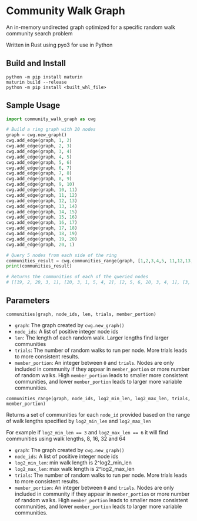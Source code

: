 # Community Walk Graph

An in-memory undirected graph optimized for a specific random walk community search problem

Written in Rust using pyo3 for use in Python

## Build and Install
```
python -m pip install maturin
maturin build --release
python -m pip install <built_whl_file>
```

## Sample Usage
```python
import community_walk_graph as cwg

# Build a ring graph with 20 nodes
graph = cwg.new_graph()
cwg.add_edge(graph, 1, 2)
cwg.add_edge(graph, 2, 3)
cwg.add_edge(graph, 3, 4)
cwg.add_edge(graph, 4, 5)
cwg.add_edge(graph, 5, 6)
cwg.add_edge(graph, 6, 7)
cwg.add_edge(graph, 7, 8)
cwg.add_edge(graph, 8, 9)
cwg.add_edge(graph, 9, 10)
cwg.add_edge(graph, 10, 11)
cwg.add_edge(graph, 11, 12)
cwg.add_edge(graph, 12, 13)
cwg.add_edge(graph, 13, 14)
cwg.add_edge(graph, 14, 15)
cwg.add_edge(graph, 15, 16)
cwg.add_edge(graph, 16, 17)
cwg.add_edge(graph, 17, 18)
cwg.add_edge(graph, 18, 19)
cwg.add_edge(graph, 19, 20)
cwg.add_edge(graph, 20, 1)

# Query 5 nodes from each side of the ring
communities_result = cwg.communities_range(graph, [1,2,3,4,5, 11,12,13,14,15], 3, 6, 100, 50)
print(communities_result)

# Returns the communities of each of the queried nodes
# [[19, 2, 20, 3, 1], [20, 3, 1, 5, 4, 2], [2, 5, 6, 20, 3, 4, 1], [3, 2, 5, 4, 6], [6, 4, 5, 2, 7, 3], [11, 10, 12, 13, 9], [14, 11, 15, 12, 10, 13], [12, 13, 15, 11, 14], [13, 14, 16, 12, 15], [14, 13, 17, 15, 12, 16]]
```

## Parameters


`communities(graph, node_ids, len, trials, member_portion)`

- `graph`: The graph created by `cwg.new_graph()`
- `node_ids`: A list of positive integer node ids 
- `len`: The length of each random walk. Larger lengths find larger communities
- `trials`: The number of random walks to run per node. More trials leads to more consistent results.
- `member_portion`: An integer between `0` and `trials`. Nodes are only included in community if they appear in `member_portion` or more number of random walks. High `member_portion` leads to smaller more consistent communities, and lower `member_portion` leads to larger more variable communities.



`communities_range(graph, node_ids, log2_min_len, log2_max_len, trials, member_portion)`

Returns a set of communities for each `node_id` provided based on the range of walk lengths specified by `log2_min_len` and `log2_max_len`

For example if `log2_min_len == 3` and `log2_max_len == 6` it will find communities using walk lengths, 8, 16, 32 and 64

- `graph`: The graph created by `cwg.new_graph()`
- `node_ids`: A list of positive integer node ids 
- `log2_min_len`: min walk length is 2^log2_min_len
- `log2_max_len`: max walk length is 2^log2_max_len
- `trials`: The number of random walks to run per node. More trials leads to more consistent results.
- `member_portion`: An integer between `0` and `trials`. Nodes are only included in community if they appear in `member_portion` or more number of random walks. High `member_portion` leads to smaller more consistent communities, and lower `member_portion` leads to larger more variable communities.
